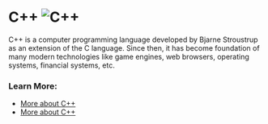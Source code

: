 # C++ ![C++](https://www.tiobe.com/wp-content/themes/tiobe/tiobe-index/images/C__.png)

C++ is a computer programming language developed by Bjarne Stroustrup as an extension of the C language. Since then, it has become foundation of many modern technologies like game engines, web browsers, operating systems, financial systems, etc.

### Learn More:
- [More about C++](https://www.w3schools.com/cpp/cpp_intro.asp)
- [More about C++](https://en.wikipedia.org/wiki/C%2B%2B)
